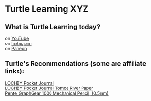 # Turtle Learning XYZ
## What is Turtle Learning today?
on [YouTube](https://www.youtube.com/@TurtleLearningXYZ)  
on [Instagram](https://www.instagram.com/turtlelearningxyz)  
on [Patreon](https://www.patreon.com/turtlelearningxyz)  

## Turtle's Recommendations (some are affiliate links):
[LOCHBY Pocket Journal](https://amzn.to/3ZWEt0F)  
[LOCHBY Pocket Journal Tomoe River Paper](https://amzn.to/4eyNHVp)  
[Pentel GraphGear 1000 Mechanical Pencil, (0.5mm)](https://a.co/d/jk3xjSZ)  
